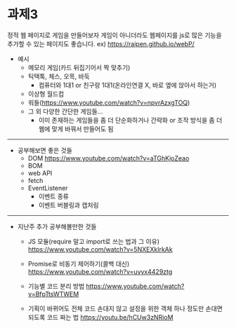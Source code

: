 # 과제3
정적 웹 페이지로 게임을 만들어보자
게임이 아니더라도 웹페이지를 js로 많은 기능을 추가할 수 있는 페이지도 좋습니다. ex) https://raipen.github.io/webP/
* 예시
    * 메모리 게임(카드 뒤집기어서 짝 맞추기)
    * 틱택톡, 체스, 오목, 바둑
        * 컴퓨터와 1대1 or 친구랑 1대1(온라인연결 X, 바로 옆에 앉아서 하는거)
    * 이상형 월드컵
    * 워들(https://www.youtube.com/watch?v=npvrAzxgTOQ)
    * 그 외 다양한 간단한 게임들...
        * 이미 존재하는 게임들을 좀 더 단순화하거나 간략화 or 조작 방식을 좀 더 웹에 맞게 바꿔서 만들어도 됨

---
* 공부해보면 좋은 것들
    * DOM
    https://www.youtube.com/watch?v=aTGhKjoZeao
    * BOM
    * web API
    * fetch
    * EventListener
        * 이벤트 종류
        * 이벤트 버블링과 캡처링

---

* 지난주 추가 공부해볼만한 것들
    * JS 모듈(require 말고 import로 쓰는 법과 그 이유)
    https://www.youtube.com/watch?v=5NXEXkIrkAk
    * Promise로 비동기 제어하기(콜백 대신)
    https://www.youtube.com/watch?v=uvyx4429ztg
    * 기능별 코드 분리 방법
    https://www.youtube.com/watch?v=BfpTtsWTWEM

    * 기획이 바뀌어도 전체 코드 손대지 않고 설정을 위한 객체 하나 정도만 손대면 되도록 코드 짜는 법
    https://youtu.be/hCUw3zNRioM

